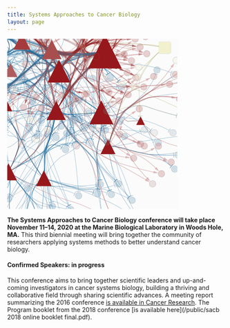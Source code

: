 ```yaml
---
title: Systems Approaches to Cancer Biology
layout: page
---
```


![Network diagram](/public/img/network_diag.png)

**The Systems Approaches to Cancer Biology conference will take place November 11–14, 2020 at the Marine Biological Laboratory in Woods Hole, MA.** This third biennial meeting will bring together the community of researchers applying systems methods to better understand cancer biology.

#### Confirmed Speakers: in progress

This conference aims to bring together scientific leaders and up-and-coming investigators in cancer systems biology, building a thriving and collaborative field through sharing scientific advances. A meeting report summarizing the 2016 conference [is available in Cancer Research](http://cancerres.aacrjournals.org/content/76/23/6774). The Program booklet from the 2018 conference [is available here](/public/sacb 2018 online booklet final.pdf).

